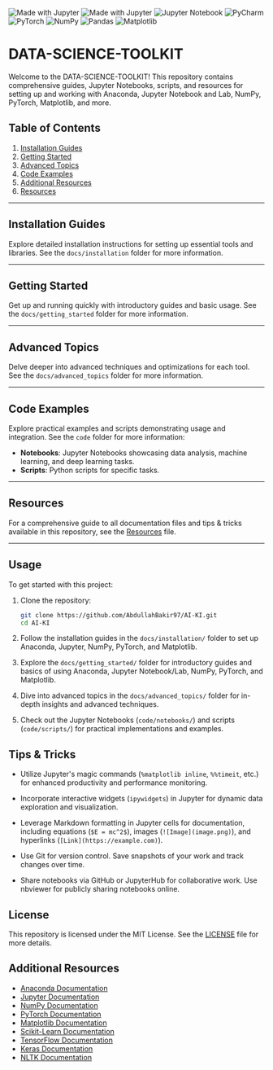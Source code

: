 ![Made with Jupyter](https://img.shields.io/badge/Made%20with-Jupyter-orange?style=flat-square&logo=Jupyter)
![Made with Jupyter](https://img.shields.io/badge/Made%20with-Jupyter-orange?style=flat-square&logo=Jupyter)
![Jupyter Notebook](https://img.shields.io/badge/jupyter-%23FA0F00.svg?style=flat-square&logo=jupyter&logoColor=white)
![PyCharm](https://img.shields.io/badge/pycharm-143?style=flat-square&logo=pycharm&logoColor=black&color=black&labelColor=green)
![PyTorch](https://img.shields.io/badge/PyTorch-%23EE4C2C.svg?style=flat-square&logo=PyTorch&logoColor=white)
![NumPy](https://img.shields.io/badge/numpy-%23013243.svg?style=flat-square&logo=numpy&logoColor=white)
![Pandas](https://img.shields.io/badge/pandas-%23150458.svg?style=flat-square&logo=pandas&logoColor=white)
![Matplotlib](https://img.shields.io/badge/Matplotlib-%23ffffff.svg?style=flat-square&logo=Matplotlib&logoColor=black)

# DATA-SCIENCE-TOOLKIT

Welcome to the DATA-SCIENCE-TOOLKIT! This repository contains comprehensive guides, Jupyter Notebooks, scripts, and resources for setting up and working with Anaconda, Jupyter Notebook and Lab, NumPy, PyTorch, Matplotlib, and more.

## Table of Contents

1. [Installation Guides](#installation-guides)
2. [Getting Started](#getting-started)
3. [Advanced Topics](#advanced-topics)
4. [Code Examples](#code-examples)
5. [Additional Resources](#additional-resources)
6. [Resources](#resources)

---

## Installation Guides

Explore detailed installation instructions for setting up essential tools and libraries. See the `docs/installation` folder for more information.

---

## Getting Started

Get up and running quickly with introductory guides and basic usage. See the `docs/getting_started` folder for more information.

---

## Advanced Topics

Delve deeper into advanced techniques and optimizations for each tool. See the `docs/advanced_topics` folder for more information.

---

## Code Examples

Explore practical examples and scripts demonstrating usage and integration. See the `code` folder for more information:

- **Notebooks**: Jupyter Notebooks showcasing data analysis, machine learning, and deep learning tasks.
- **Scripts**: Python scripts for specific tasks.

---

## Resources

For a comprehensive guide to all documentation files and tips & tricks available in this repository, see the [Resources](./docs/resources.md) file.

---

## Usage

To get started with this project:

1. Clone the repository:
   ```bash
   git clone https://github.com/AbdullahBakir97/AI-KI.git
   cd AI-KI
   ```

2. Follow the installation guides in the `docs/installation/` folder to set up Anaconda, Jupyter, NumPy, PyTorch, and Matplotlib.

3. Explore the `docs/getting_started/` folder for introductory guides and basics of using Anaconda, Jupyter Notebook/Lab, NumPy, PyTorch, and Matplotlib.

4. Dive into advanced topics in the `docs/advanced_topics/` folder for in-depth insights and advanced techniques.

5. Check out the Jupyter Notebooks (`code/notebooks/`) and scripts (`code/scripts/`) for practical implementations and examples.

## Tips & Tricks

- Utilize Jupyter's magic commands (`%matplotlib inline`, `%%timeit`, etc.) for enhanced productivity and performance monitoring.
  
- Incorporate interactive widgets (`ipywidgets`) in Jupyter for dynamic data exploration and visualization.
  
- Leverage Markdown formatting in Jupyter cells for documentation, including equations (`$E = mc^2$`), images (`![Image](image.png)`), and hyperlinks (`[Link](https://example.com)`).

- Use Git for version control. Save snapshots of your work and track changes over time.
  
- Share notebooks via GitHub or JupyterHub for collaborative work. Use nbviewer for publicly sharing notebooks online.

## License

This repository is licensed under the MIT License. See the [LICENSE](LICENSE) file for more details.

## Additional Resources

- [Anaconda Documentation](https://docs.anaconda.com/)
- [Jupyter Documentation](https://jupyter.org/documentation)
- [NumPy Documentation](https://numpy.org/doc/)
- [PyTorch Documentation](https://pytorch.org/docs/)
- [Matplotlib Documentation](https://matplotlib.org/stable/contents.html)
- [Scikit-Learn Documentation](https://scikit-learn.org/stable/documentation.html)
- [TensorFlow Documentation](https://www.tensorflow.org/guide)
- [Keras Documentation](https://keras.io/)
- [NLTK Documentation](https://www.nltk.org/)

